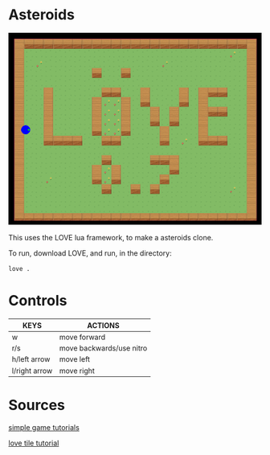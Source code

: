 # Asteroids

<div align="center">
<img src="TOP.png"/>
</div>

This uses the LOVE lua framework, to make a asteroids clone.

To run, download LOVE, and run, in the directory:

```Code
love .
```


# Controls

| KEYS | ACTIONS |
|---|---|
| w | move forward |
| r/s | move backwards/use nitro |
| h/left arrow | move left |
| l/right arrow | move right |


# Sources

[simple game tutorials](https://simplegametutorials.github.io/love/)

[love tile tutorial](https://github.com/kikito/love-tile-tutorial)
